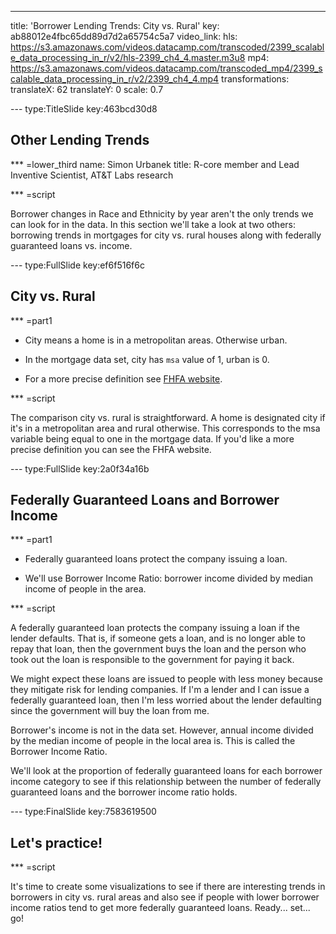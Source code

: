 ---
title: 'Borrower Lending Trends: City vs. Rural'
key: ab88012e4fbc65dd89d7d2a65754c5a7
video_link:
    hls: https://s3.amazonaws.com/videos.datacamp.com/transcoded/2399_scalable_data_processing_in_r/v2/hls-2399_ch4_4.master.m3u8
    mp4: https://s3.amazonaws.com/videos.datacamp.com/transcoded_mp4/2399_scalable_data_processing_in_r/v2/2399_ch4_4.mp4
transformations:
    translateX: 62
    translateY: 0
    scale: 0.7

--- type:TitleSlide key:463bcd30d8
## Other Lending Trends

*** =lower_third
name: Simon Urbanek
title: R-core member and Lead Inventive Scientist, AT&T Labs research

*** =script

Borrower changes in Race and Ethnicity by year aren't the only trends we can look for in the data. In this section we'll take a look at two others: borrowing trends in mortgages for city vs. rural houses along with federally guaranteed loans vs. income.



--- type:FullSlide key:ef6f516f6c
## City vs. Rural

*** =part1

- City means a home is in a metropolitan areas. Otherwise urban.

- In the mortgage data set, city has `msa` value of 1, urban is 0.

- For a more precise definition see [FHFA website](https://www.fhfa.gov/DataTools/Downloads/Pages/Public-Use-Databases.aspx). 

*** =script

The comparison city vs. rural is straightforward. A home is designated city if it's in a metropolitan area and rural otherwise. This corresponds to the msa variable being equal to one in the mortgage data. If you'd like a more precise definition you can see the FHFA website.



--- type:FullSlide key:2a0f34a16b
## Federally Guaranteed Loans and Borrower Income

*** =part1

- Federally guaranteed loans protect the company issuing a loan.

- We'll use Borrower Income Ratio: borrower income divided by median income of people in the area.

*** =script

A federally guaranteed loan protects the company issuing a loan if the lender defaults. That is, if someone gets a loan, and is no longer able to repay that loan, then the government buys the loan and the person who took out the loan is responsible to the government for paying it back.

We might expect these loans are issued to people with less money because they mitigate risk for lending companies. If I'm a lender and I can issue a federally guaranteed loan, then I'm less worried about the lender defaulting since the government will buy the loan from me.

Borrower's income is not in the data set. However, annual income divided by the median income of people in the local area is. This is called the Borrower Income Ratio. 

We'll look at the proportion of federally guaranteed loans for each borrower income category to see if this relationship between the number of federally guaranteed loans and the borrower income ratio holds.




--- type:FinalSlide key:7583619500
## Let's practice!

*** =script

It's time to create some visualizations to see if there are interesting trends in borrowers in city vs. rural areas and also see if people with lower borrower income ratios tend to get more federally guaranteed loans. Ready... set... go!


